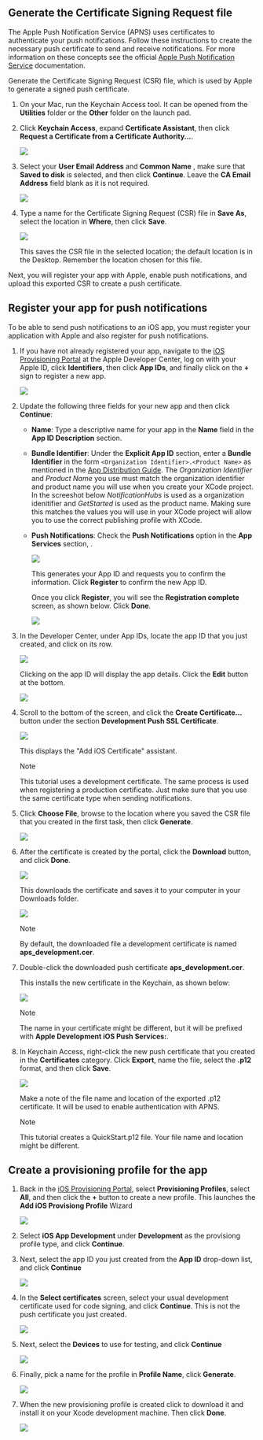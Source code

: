 

## <a name="generate-the-certificate-signing-request-file"></a>Generate the Certificate Signing Request file
The Apple Push Notification Service (APNS) uses certificates to authenticate your push notifications. Follow these instructions to create the necessary push certificate to send and receive notifications. For more information on these concepts see the official [Apple Push Notification Service](http://go.microsoft.com/fwlink/p/?LinkId=272584) documentation.

Generate the Certificate Signing Request (CSR) file, which is used by Apple to generate a signed push certificate.

1. On your Mac, run the Keychain Access tool. It can be opened from the **Utilities** folder or the **Other** folder on the launch pad.
2. Click **Keychain Access**, expand **Certificate Assistant**, then click **Request a Certificate from a Certificate Authority...**.
   
      ![](https://docstestmedia1.blob.core.windows.net/azure-media/includes/media/notification-hubs-enable-apple-push-notifications/notification-hubs-request-cert-from-ca.png)
3. Select your **User Email Address** and **Common Name** , make sure that **Saved to disk** is selected, and then click **Continue**. Leave the **CA Email Address** field blank as it is not required.
   
      ![](https://docstestmedia1.blob.core.windows.net/azure-media/includes/media/notification-hubs-enable-apple-push-notifications/notification-hubs-csr-info.png)
4. Type a name for the Certificate Signing Request (CSR) file in **Save As**, select the location in **Where**, then click **Save**.
   
      ![](https://docstestmedia1.blob.core.windows.net/azure-media/includes/media/notification-hubs-enable-apple-push-notifications/notification-hubs-save-csr.png)
   
      This saves the CSR file in the selected location; the default location is in the Desktop. Remember the location chosen for this file.

Next, you will register your app with Apple, enable push notifications, and upload this exported CSR to create a push certificate.

## <a name="register-your-app-for-push-notifications"></a>Register your app for push notifications
To be able to send push notifications to an iOS app, you must register your application with Apple and also register for push notifications.  

1. If you have not already registered your app, navigate to the <a href="http://go.microsoft.com/fwlink/p/?LinkId=272456" target="_blank">iOS Provisioning Portal</a> at the Apple Developer Center, log on with your Apple ID, click **Identifiers**, then click **App IDs**, and finally click on the **+** sign to register a new app.
   
      ![](https://docstestmedia1.blob.core.windows.net/azure-media/includes/media/notification-hubs-enable-apple-push-notifications/notification-hubs-ios-appids.png)
      
2. Update the following three fields for your new app and then click **Continue**:
   
   * **Name**: Type a descriptive name for your app in the **Name** field in the **App ID Description** section.
   * **Bundle Identifier**: Under the **Explicit App ID** section, enter a **Bundle Identifier** in the form `<Organization Identifier>.<Product Name>` as mentioned in the [App Distribution Guide](https://developer.apple.com/library/mac/documentation/IDEs/Conceptual/AppDistributionGuide/ConfiguringYourApp/ConfiguringYourApp.html#//apple_ref/doc/uid/TP40012582-CH28-SW8). The *Organization Identifier* and *Product Name* you use must match the organization identifier and product name you will use when you create your XCode project. In the screeshot below *NotificationHubs* is used as a organization idenitifier and *GetStarted* is used as the product name. Making sure this matches the values you will use in your XCode project will allow you to use the correct publishing profile with XCode. 
   * **Push Notifications**: Check the **Push Notifications** option in the **App Services** section, .
     
      ![](https://docstestmedia1.blob.core.windows.net/azure-media/includes/media/notification-hubs-enable-apple-push-notifications/notification-hubs-new-appid-info.png)
     
      This generates your App ID and requests you to confirm the information. Click **Register** to confirm the new App ID.
     
      Once you click **Register**, you will see the **Registration complete** screen, as shown below. Click **Done**.
      
      ![](https://docstestmedia1.blob.core.windows.net/azure-media/includes/media/notification-hubs-enable-apple-push-notifications/notification-hubs-appid-registration-complete.png)


1. In the Developer Center, under App IDs, locate the app ID that you just created, and click on its row.
   
      ![](https://docstestmedia1.blob.core.windows.net/azure-media/includes/media/notification-hubs-enable-apple-push-notifications/notification-hubs-ios-appids2.png)
   
      Clicking on the app ID will display the app details. Click the **Edit** button at the bottom.
   
      ![](https://docstestmedia1.blob.core.windows.net/azure-media/includes/media/notification-hubs-enable-apple-push-notifications/notification-hubs-edit-appid.png)
      
2. Scroll to the bottom of the screen, and click the **Create Certificate...** button under the section **Development Push SSL Certificate**.
   
      ![](https://docstestmedia1.blob.core.windows.net/azure-media/includes/media/notification-hubs-enable-apple-push-notifications/notification-hubs-appid-create-cert.png)
   
      This displays the "Add iOS Certificate" assistant.
   
   > [!NOTE]
   > This tutorial uses a development certificate. The same process is used when registering a production certificate. Just make sure that you use the same certificate type when sending notifications.
   > 
   > 
3. Click **Choose File**, browse to the location where you saved the CSR file that you created in the first task, then click **Generate**.
   
      ![](https://docstestmedia1.blob.core.windows.net/azure-media/includes/media/notification-hubs-enable-apple-push-notifications/notification-hubs-appid-cert-choose-csr.png)
4. After the certificate is created by the portal, click the **Download** button, and click **Done**.
   
      ![](https://docstestmedia1.blob.core.windows.net/azure-media/includes/media/notification-hubs-enable-apple-push-notifications/notification-hubs-appid-download-cert.png)
   
      This downloads the certificate and saves it to your computer in your Downloads folder.
   
      ![](https://docstestmedia1.blob.core.windows.net/azure-media/includes/media/notification-hubs-enable-apple-push-notifications/notification-hubs-cert-downloaded.png)
   
   > [!NOTE]
   > By default, the downloaded file a development certificate is named **aps_development.cer**.
   > 
   > 
5. Double-click the downloaded push certificate **aps_development.cer**.
   
      This installs the new certificate in the Keychain, as shown below:
   
      ![](https://docstestmedia1.blob.core.windows.net/azure-media/includes/media/notification-hubs-enable-apple-push-notifications/notification-hubs-cert-in-keychain.png)
   
   > [!NOTE]
   > The name in your certificate might be different, but it will be prefixed with **Apple Development iOS Push Services:**.
   > 
   > 
6. In Keychain Access, right-click the new push certificate that you created in the **Certificates** category. Click **Export**, name the file, select the **.p12** format, and then click **Save**.
   
    ![](https://docstestmedia1.blob.core.windows.net/azure-media/includes/media/notification-hubs-enable-apple-push-notifications/notification-hubs-export-cert-p12.png)
   
    Make a note of the file name and location of the exported .p12 certificate. It will be used to enable authentication with APNS.
   
   > [!NOTE]
   > This tutorial creates a QuickStart.p12 file. Your file name and location might be different.
   > 
   > 

## <a name="create-a-provisioning-profile-for-the-app"></a>Create a provisioning profile for the app
1. Back in the <a href="http://go.microsoft.com/fwlink/p/?LinkId=272456" target="_blank">iOS Provisioning Portal</a>, select **Provisioning Profiles**, select **All**, and then click the **+** button to create a new profile. This launches the **Add iOS Provisiong Profile** Wizard
   
      ![](https://docstestmedia1.blob.core.windows.net/azure-media/includes/media/notification-hubs-enable-apple-push-notifications/notification-hubs-new-provisioning-profile.png)
2. Select **iOS App Development** under **Development** as the provisiong profile type, and click **Continue**. 
3. Next, select the app ID you just created from the **App ID** drop-down list, and click **Continue**
   
      ![](https://docstestmedia1.blob.core.windows.net/azure-media/includes/media/notification-hubs-enable-apple-push-notifications/notification-hubs-select-appid-for-provisioning.png)
4. In the **Select certificates** screen, select your usual development certificate used for code signing, and click **Continue**. This is not the push certificate you just created.
   
      ![](https://docstestmedia1.blob.core.windows.net/azure-media/includes/media/notification-hubs-enable-apple-push-notifications/notification-hubs-provisioning-select-cert.png)
5. Next, select the **Devices** to use for testing, and click **Continue**
   
      ![](https://docstestmedia1.blob.core.windows.net/azure-media/includes/media/notification-hubs-enable-apple-push-notifications/notification-hubs-provisioning-select-devices.png)
6. Finally, pick a name for the profile in **Profile Name**, click **Generate**.
   
      ![](https://docstestmedia1.blob.core.windows.net/azure-media/includes/media/notification-hubs-enable-apple-push-notifications/notification-hubs-provisioning-name-profile.png)
7. When the new provisioning profile is created click to download it and install it on your Xcode development machine. Then click **Done**.
   
      ![](https://docstestmedia1.blob.core.windows.net/azure-media/includes/media/notification-hubs-enable-apple-push-notifications/notification-hubs-provisioning-profile-ready.png)




















